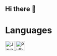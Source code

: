 ## Hi there 👋

# Languages
<p >
  <a href="https://docs.oracle.com/javase/tutorial/">
    <img src="https://github.com/user-attachments/assets/4a1a0529-40a5-4e21-a70f-1806c61629ca" alt="Java Logo" width="30">
  </a>  
   <a href="https://docs.python.org/3/tutorial/index.html">
    <img src="https://github.com/user-attachments/assets/2d766b86-12d8-46ed-b1d7-e09aad60a8b4" alt="Python Logo" width="30">
  </a>  
  
</p>

